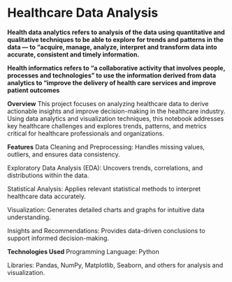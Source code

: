 # Healthcare Data Analysis

**Health data analytics refers to analysis of the data using quantitative and qualitative techniques to be able to explore for trends and patterns in the data — to “acquire, manage, analyze, interpret and transform data into accurate, consistent and timely information.**

**Health informatics refers to “a collaborative activity that involves people, processes and technologies” to use the information derived from data analytics to “improve the delivery of health care services and improve patient outcomes**

**Overview**
This project focuses on analyzing healthcare data to derive actionable insights and improve decision-making in the healthcare industry. Using data analytics and visualization techniques, this notebook addresses key healthcare challenges and explores trends, patterns, and metrics critical for healthcare professionals and organizations.

**Features**
Data Cleaning and Preprocessing: Handles missing values, outliers, and ensures data consistency.

Exploratory Data Analysis (EDA): Uncovers trends, correlations, and distributions within the data.

Statistical Analysis: Applies relevant statistical methods to interpret healthcare data accurately.

Visualization: Generates detailed charts and graphs for intuitive data understanding.

Insights and Recommendations: Provides data-driven conclusions to support informed decision-making.

**Technologies Used**
Programming Language: Python

Libraries: Pandas, NumPy, Matplotlib, Seaborn, and others for analysis and visualization.
